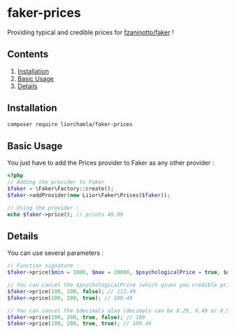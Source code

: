 # faker-prices

Providing typical and credible prices for [fzaninotto/faker](https://github.com/fzaninotto/faker) !

## Contents

1. [Installation](#installation)
1. [Basic Usage](#basic-usage)
1. [Details](#details)

## Installation

```bash
composer require liorchamla/faker-prices
```

## Basic Usage

You just have to add the Prices provider to Faker as any other provider :

```php
<?php
// Adding the provider to Faker
$faker = \Faker\Factory::create();
$faker->addProvider(new Liior\Faker\Prices($faker));

// Using the provider :
echo $faker->price(); // prints 49.99

```

## Details

You can use several parameters :

```php
// Function signature :
$faker->price($min = 1000, $max = 20000, $psychologicalPrice = true, $decimals = true)

// You can cancel the $psychologicalPrice (which gives you credible prices like 29.49 or 119.99 instead of random 23.49 or 102.49)
$faker->price(100, 200, false); // 113.49
$faker->price(100, 200, true); // 109.49

// You can cancel the $decimals also (decimals can be X.29, X.49 or X.99)
$faker->price(100, 200, true, false); // 109
$faker->price(100, 200, true, true); // 109.49
```
